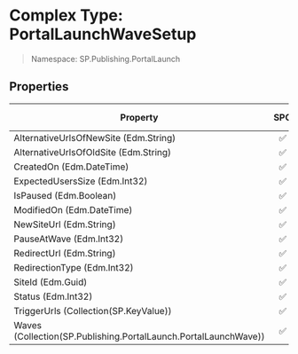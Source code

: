 # Complex Type: PortalLaunchWaveSetup

> Namespace: SP.Publishing.PortalLaunch

## Properties

Property | SPO | SP 2019 | SP 2016 | SP 2013
----------|:---:|:-------:|:-------:|:-------:
AlternativeUrlsOfNewSite (Edm.String) | ✅ | ❌ | ❌ | ❌
AlternativeUrlsOfOldSite (Edm.String) | ✅ | ❌ | ❌ | ❌
CreatedOn (Edm.DateTime) | ✅ | ❌ | ❌ | ❌
ExpectedUsersSize (Edm.Int32) | ✅ | ❌ | ❌ | ❌
IsPaused (Edm.Boolean) | ✅ | ❌ | ❌ | ❌
ModifiedOn (Edm.DateTime) | ✅ | ❌ | ❌ | ❌
NewSiteUrl (Edm.String) | ✅ | ❌ | ❌ | ❌
PauseAtWave (Edm.Int32) | ✅ | ❌ | ❌ | ❌
RedirectUrl (Edm.String) | ✅ | ❌ | ❌ | ❌
RedirectionType (Edm.Int32) | ✅ | ❌ | ❌ | ❌
SiteId (Edm.Guid) | ✅ | ❌ | ❌ | ❌
Status (Edm.Int32) | ✅ | ❌ | ❌ | ❌
TriggerUrls (Collection(SP.KeyValue)) | ✅ | ❌ | ❌ | ❌
Waves (Collection(SP.Publishing.PortalLaunch.PortalLaunchWave)) | ✅ | ❌ | ❌ | ❌